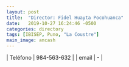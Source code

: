 ```yaml
---
layout: post
title:  "Director: Fidel Huayta Pocohuanca"
date:   2019-10-27 16:24:46 -0500
categories: directory
tags: [IBISEP, Puno, "La Coustre"]
main_image: ancash
---
```


| Teléfono    | 984-563-632 |
| email       | - |
